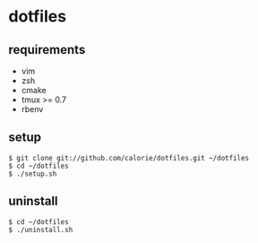 dotfiles
========
## requirements

- vim
- zsh
- cmake
- tmux >= 0.7
- rbenv

## setup

```
$ git clone git://github.com/calorie/dotfiles.git ~/dotfiles
$ cd ~/dotfiles
$ ./setup.sh
```

## uninstall

```
$ cd ~/dotfiles
$ ./uninstall.sh
```

